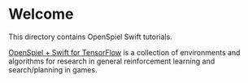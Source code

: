 # Welcome
This directory contains OpenSpiel Swift tutorials.

[OpenSpiel + Swift for TensorFlow](https://github.com/deepmind/open_spiel/blob/master/swift) is a collection of environments and algorithms for research in general reinforcement learning and search/planning in games.
